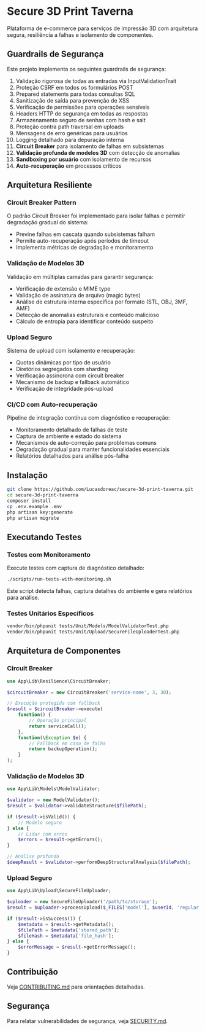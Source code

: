 # Secure 3D Print Taverna

Plataforma de e-commerce para serviços de impressão 3D com arquitetura segura, resiliência a falhas e isolamento de componentes.

## Guardrails de Segurança

Este projeto implementa os seguintes guardrails de segurança:

1. Validação rigorosa de todas as entradas via InputValidationTrait
2. Proteção CSRF em todos os formulários POST
3. Prepared statements para todas consultas SQL
4. Sanitização de saída para prevenção de XSS
5. Verificação de permissões para operações sensíveis
6. Headers HTTP de segurança em todas as respostas
7. Armazenamento seguro de senhas com hash e salt
8. Proteção contra path traversal em uploads
9. Mensagens de erro genéricas para usuários
10. Logging detalhado para depuração interna
11. **Circuit Breaker** para isolamento de falhas em subsistemas
12. **Validação profunda de modelos 3D** com detecção de anomalias
13. **Sandboxing por usuário** com isolamento de recursos
14. **Auto-recuperação** em processos críticos

## Arquitetura Resiliente

### Circuit Breaker Pattern

O padrão Circuit Breaker foi implementado para isolar falhas e permitir degradação gradual do sistema:

- Previne falhas em cascata quando subsistemas falham
- Permite auto-recuperação após períodos de timeout
- Implementa métricas de degradação e monitoramento

### Validação de Modelos 3D

Validação em múltiplas camadas para garantir segurança:

- Verificação de extensão e MIME type
- Validação de assinatura de arquivo (magic bytes)
- Análise de estrutura interna específica por formato (STL, OBJ, 3MF, AMF)
- Detecção de anomalias estruturais e conteúdo malicioso
- Cálculo de entropia para identificar conteúdo suspeito

### Upload Seguro

Sistema de upload com isolamento e recuperação:

- Quotas dinâmicas por tipo de usuário
- Diretórios segregados com sharding
- Verificação assíncrona com circuit breaker
- Mecanismo de backup e fallback automático
- Verificação de integridade pós-upload

### CI/CD com Auto-recuperação

Pipeline de integração contínua com diagnóstico e recuperação:

- Monitoramento detalhado de falhas de teste
- Captura de ambiente e estado do sistema
- Mecanismos de auto-correção para problemas comuns
- Degradação gradual para manter funcionalidades essenciais
- Relatórios detalhados para análise pós-falha

## Instalação

```bash
git clone https://github.com/Lucasdoreac/secure-3d-print-taverna.git
cd secure-3d-print-taverna
composer install
cp .env.example .env
php artisan key:generate
php artisan migrate
```

## Executando Testes

### Testes com Monitoramento

Execute testes com captura de diagnóstico detalhado:

```bash
./scripts/run-tests-with-monitoring.sh
```

Este script detecta falhas, captura detalhes do ambiente e gera relatórios para análise.

### Testes Unitários Específicos

```bash
vendor/bin/phpunit tests/Unit/Models/ModelValidatorTest.php
vendor/bin/phpunit tests/Unit/Upload/SecureFileUploaderTest.php
```

## Arquitetura de Componentes

### Circuit Breaker
```php
use App\Lib\Resilience\CircuitBreaker;

$circuitBreaker = new CircuitBreaker('service-name', 3, 30);

// Execução protegida com fallback
$result = $circuitBreaker->execute(
    function() {
        // Operação principal
        return serviceCall();
    },
    function(\Exception $e) {
        // Fallback em caso de falha
        return backupOperation();
    }
);
```

### Validação de Modelos 3D
```php
use App\Lib\Models\ModelValidator;

$validator = new ModelValidator();
$result = $validator->validateStructure($filePath);

if ($result->isValid()) {
    // Modelo seguro
} else {
    // Lidar com erros
    $errors = $result->getErrors();
}

// Análise profunda
$deepResult = $validator->performDeepStructuralAnalysis($filePath);
```

### Upload Seguro
```php
use App\Lib\Upload\SecureFileUploader;

$uploader = new SecureFileUploader('/path/to/storage');
$result = $uploader->processUpload($_FILES['model'], $userId, 'regular');

if ($result->isSuccess()) {
    $metadata = $result->getMetadata();
    $filePath = $metadata['stored_path'];
    $fileHash = $metadata['file_hash'];
} else {
    $errorMessage = $result->getErrorMessage();
}
```

## Contribuição

Veja [CONTRIBUTING.md](CONTRIBUTING.md) para orientações detalhadas.

## Segurança

Para relatar vulnerabilidades de segurança, veja [SECURITY.md](SECURITY.md).
